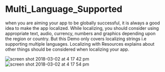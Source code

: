 # Multi_Language_Supported
when you are aiming your app to be globally successful, it is always a good idea to make the app localized.  While localizing, you should consider using appropriate text, audio, currency, numbers and graphics depending upon the region or country. But this Demo only covers localizing strings i.e supporting multiple languages. Localizing with Resources explains about other things should be considered when localizing your app.

![screen shot 2018-03-02 at 4 17 42 pm](https://user-images.githubusercontent.com/13502470/36895584-5a29c3b2-1e35-11e8-9dc6-052701529a98.png)
![screen shot 2018-03-02 at 4 17 54 pm](https://user-images.githubusercontent.com/13502470/36895587-5c4bf85e-1e35-11e8-816e-d3087d6325d9.png)
